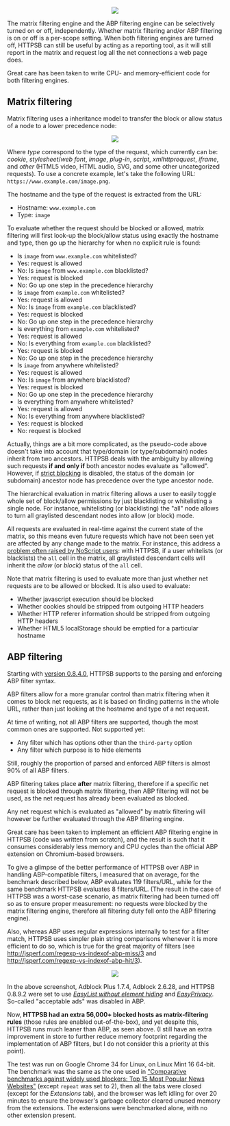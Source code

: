 <p align="center">
    <img src="https://raw.githubusercontent.com/gorhill/httpswitchboard/master/doc/img/httpsb-overview.png" />
</p>

The matrix filtering engine and the ABP filtering engine can be selectively turned on or off, independently. Whether matrix filtering and/or ABP filtering is on or off is a per-scope setting. When both filtering engines are turned off, HTTPSB can still be useful by acting as a reporting tool, as it will still report in the matrix and request log all the net connections a web page does.

Great care has been taken to write CPU- and memory-efficient code for both filtering engines.

## Matrix filtering

Matrix filtering uses a inheritance model to transfer the block or allow status of a node to a lower precedence node:

<p align="center">
    <img src="https://raw.githubusercontent.com/gorhill/httpswitchboard/master/doc/img/httpsb-mtxfiltering-overview.png" />
</p>

Where _type_ correspond to the type of the request, which currently can be: _cookie_, _stylesheet_/_web font_, _image_, _plug-in_, _script_, _xmlhttprequest_, _iframe_, and _other_ (HTML5 video, HTML audio, SVG, and some other uncategorized requests).
To use a concrete example, let's take the following URL: `https://www.example.com/image.png`.

The hostname and the type of the request is extracted from the URL:

- Hostname: `www.example.com`
- Type: `image`

To evaluate whether the request should be blocked or allowed, matrix filtering will first look-up the block/allow status using exactly the hostname and type, then go up the hierarchy for when no explicit rule is found:

- Is `image` from `www.example.com` whitelisted?
- Yes: request is allowed
- No: Is `image` from `www.example.com` blacklisted?
- Yes: request is blocked
- No: Go up one step in the precedence hierarchy
- Is `image` from `example.com` whitelisted?
- Yes: request is allowed
- No: Is `image` from `example.com` blacklisted?
- Yes: request is blocked
- No: Go up one step in the precedence hierarchy
- Is everything from `example.com` whitelisted?
- Yes: request is allowed
- No: Is everything from `example.com` blacklisted?
- Yes: request is blocked
- No: Go up one step in the precedence hierarchy
- Is `image` from anywhere whitelisted?
- Yes: request is allowed
- No: Is `image` from anywhere blacklisted?
- Yes: request is blocked
- No: Go up one step in the precedence hierarchy
- Is everything from anywhere whitelisted?
- Yes: request is allowed
- No: Is everything from anywhere blacklisted?
- Yes: request is blocked
- No: request is blocked

Actually, things are a bit more complicated, as the pseudo-code above doesn't take into account that type/domain (or type/subdomain) nodes inherit from two ancestors. HTTPSB deals with the ambiguity by allowing such requests **if and only if** both ancestor nodes evaluate as "allowed". However, if [strict blocking](/gorhill/httpswitchboard/wiki/%22Strict-blocking%22-illustrated) is disabled, the status of the domain (or subdomain) ancestor node has precedence over the type ancestor node.

The hierarchical evaluation in matrix filtering allows a user to easily toggle whole set of block/allow permissions by just blacklisting or whitelisting a single node. For instance, whitelisting (or blacklisting) the "all" node allows to turn all graylisted descendant nodes into allow (or block) mode.

All requests are evaluated in real-time against the current state of the matrix, so this means even future requests which have not been seen yet are affected by any change made to the matrix. For instance, this address a [problem often raised by NoScript users](http://forums.informaction.com/viewtopic.php?f=7&t=8309): with HTTPSB, if a user whitelists (or blacklists) the `all` cell in the matrix, all graylisted descendant cells will inherit the _allow_ (or _block_) status of the `all` cell.

Note that matrix filtering is used to evaluate more than just whether net requests are to be allowed or blocked. It is also used to evaluate:

- Whether javascript execution should be blocked
- Whether cookies should be stripped from outgoing HTTP headers
- Whether HTTP referer information should be stripped from outgoing HTTP headers
- Whether HTML5 localStorage should be emptied for a particular hostname

## ABP filtering

Starting with [version 0.8.4.0](https://github.com/gorhill/httpswitchboard/wiki/Change-log#0840), HTTPSB supports to the parsing and enforcing ABP filter syntax.

ABP filters allow for a more granular control than matrix filtering when it comes to block net requests, as it is based on finding patterns in the whole URL, rather than just looking at the hostname and type of a net request.

At time of writing, not all ABP filters are supported, though the most common ones are supported. Not supported yet:

- Any filter which has options other than the `third-party` option
- Any filter which purpose is to hide elements

Still, roughly the proportion of parsed and enforced ABP filters is almost 90% of all ABP filters.

ABP filtering takes place **after** matrix filtering, therefore if a specific net request is blocked through matrix filtering, then ABP filtering will not be used, as the net request has already been evaluated as blocked.

Any net request which is evaluated as "allowed" by matrix filtering will however be further evaluated through the ABP filtering engine.

Great care has been taken to implement an efficient ABP filtering engine in HTTPSB (code was written from scratch), and the result is such that it consumes considerably less memory and CPU cycles than the official ABP extension on Chromium-based browsers.

To give a glimpse of the better performance of HTTPSB over ABP in handling ABP-compatible filters, I measured that on average, for the benchmark described below, ABP evaluates 119 filters/URL, while for the same benchmark HTTPSB evaluates 8 filters/URL. (The result in the case of HTTPSB was a worst-case scenario, as matrix filtering had been turned off so as to ensure proper measurement: no requests were blocked by the matrix filtering engine, therefore all filtering duty fell onto the ABP filtering engine).

Also, whereas ABP uses regular expressions internally to test for a filter match, HTTPSB uses simpler plain string comparisons whenever it is more efficient to do so, which is true for the great majority of filters (see <http://jsperf.com/regexp-vs-indexof-abp-miss/3> and <http://jsperf.com/regexp-vs-indexof-abp-hit/3>).

<p align="center">
    <img src="https://raw.githubusercontent.com/gorhill/httpswitchboard/master/doc/img/abp-vs-httpsb.png" />
</p>

In the above screenshot, Adblock Plus 1.7.4, Adblock 2.6.28, and HTTPSB 0.8.9.2 were set to use [_EasyList without element hiding_](https://easylist-downloads.adblockplus.org/easylist_noelemhide.txt) and [_EasyPrivacy_](https://easylist-downloads.adblockplus.org/easyprivacy.txt). So-called "acceptable ads" was disabled in ABP.

Now, **HTTPSB had an extra 56,000+ blocked hosts as matrix-filtering rules** (those rules are enabled out-of-the-box), and yet despite this, HTTPSB runs much leaner than ABP, as seen above. (I still have an extra improvement in store to further reduce memory footprint regarding the implementation of ABP filters, but I do not consider this a priority at this point).

The test was run on Google Chrome 34 for Linux, on Linux Mint 16 64-bit. The benchmark was the same as the one used in ["Comparative benchmarks against widely used blockers: Top 15 Most Popular News Websites"](https://github.com/gorhill/httpswitchboard/wiki/Comparative-benchmarks-against-widely-used-blockers:-Top-15-Most-Popular-News-Websites) (except `repeat` was set to 2), then all the tabs were closed (except for the _Extensions_ tab), and the browser was left idling for over 20 minutes to ensure the browser's garbage collector cleared unused memory from the extensions. The extensions were benchmarked alone, with no other extension present.